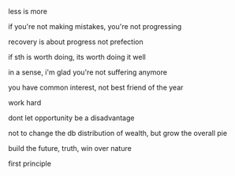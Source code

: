less is more

if you're not making mistakes, you're not progressing

recovery is about progress not prefection

if sth is worth doing, its worth doing it well

in a sense, i'm glad you're not suffering anymore

you have common interest, not best friend of the year

work hard

dont let opportunity be a disadvantage

not to change the db distribution of wealth, but grow the overall pie

build the future, truth, win over nature

first principle